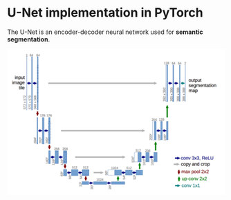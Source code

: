 # U-Net implementation in PyTorch

The U-Net is an encoder-decoder neural network used for **semantic segmentation**.

![U-Net Architecture](unet-image.png)
